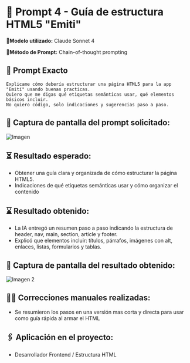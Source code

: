 # 🔹 Prompt 4 - Guía de estructura HTML5 "Emiti"

📍**Modelo utilizado:** Claude Sonnet 4

📍**Método de Prompt:** Chain-of-thought prompting

## 📝 Prompt Exacto

```
Explicame cómo debería estructurar una página HTML5 para la app "Emití" usando buenas practicas. 
Quiero que me digas qué etiquetas semánticas usar, qué elementos básicos incluir. 
No quiero código, solo indicaciones y sugerencias paso a paso.
```

## 📸 Captura de pantalla del prompt solicitado:

![Imagen](https://drive.google.com/uc?export=view&id=1cuKRETPHm02B_zg0uk6X70bFUMfxgo8g)


## ⏳ Resultado esperado: 
* Obtener una guía clara y organizada de cómo estructurar la página HTML5.
* Indicaciones de qué etiquetas semánticas usar y cómo organizar el contenido

## ⌛ Resultado obtenido:
* La IA entregó un resumen paso a paso indicando la estructura de header, nav, main, section, article y footer.
* Explicó que elementos incluir: títulos, párrafos, imágenes con alt, enlaces, listas, formularios y tablas.

## 📸 Captura de pantalla del resultado obtenido:

![Imagen 2](https://drive.google.com/uc?export=view&id=14xjYcITgUO4SzqxD9WbyXddd5SFuvhfz)

## ✍🏼️ Correcciones manuales realizadas: 
* Se resumieron los pasos en una versión mas corta y directa para usar como guía rápida al armar el HTML

## 🖇️ Aplicación en el proyecto:
* Desarrollador Frontend / Estructura HTML

